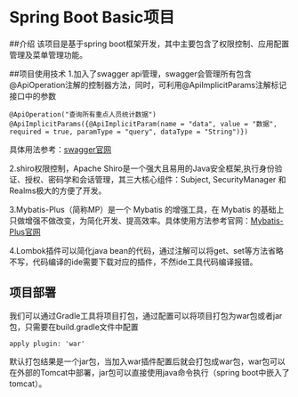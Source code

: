 # Spring Boot Basic项目

##介绍
该项目是基于spring boot框架开发，其中主要包含了权限控制、应用配置管理及菜单管理功能。
      
##项目使用技术
1.加入了swagger api管理，swagger会管理所有包含@ApiOperation注解的控制器方法，同时，可利用@ApiImplicitParams注解标记接口中的参数
  
  ```
  @ApiOperation("查询所有重点人员统计数据")
  @ApiImplicitParams({@ApiImplicitParam(name = "data", value = "数据", required = true, paramType = "query", dataType = "String")})
  ```
  具体用法参考：[swagger官网](https://swagger.io/)
  

2.shiro权限控制，Apache Shiro是一个强大且易用的Java安全框架,执行身份验证、授权、密码学和会话管理，其三大核心组件：Subject, SecurityManager 和 Realms极大的方便了开发。  

3.Mybatis-Plus（简称MP）是一个 Mybatis 的增强工具，在 Mybatis 的基础上只做增强不做改变，为简化开发、提高效率。具体使用方法参考官网：[Mybatis-Plus官网](http://mp.baomidou.com)

4.Lombok插件可以简化java bean的代码，通过注解可以将get、set等方法省略不写，代码编译的ide需要下载对应的插件，不然ide工具代码编译报错。

## 项目部署
我们可以通过Gradle工具将项目打包，通过配置可以将项目打包为war包或者jar包，只需要在build.gradle文件中配置
```
apply plugin: 'war'
```
默认打包结果是一个jar包，当加入war插件配置后就会打包成war包，war包可以在外部的Tomcat中部署，jar包可以直接使用java命令执行（spring boot中嵌入了tomcat）。
